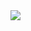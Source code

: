 <a href="https://rogueathletic.github.io/feltfr1framesetforsale/">
<img src="https://github.com/rogueathletic/feltfr1framesetforsale/blob/master/media/gif/felt-fr1-for-sale.gif?raw=true">
</a>
